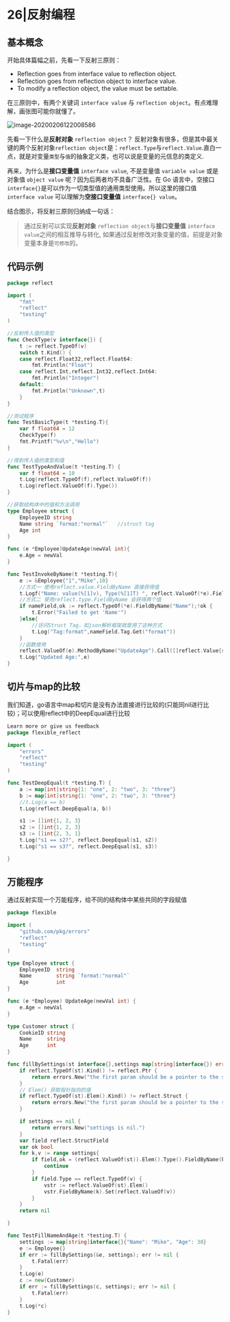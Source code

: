 # 26|反射编程

## 基本概念

开始具体篇幅之前，先看一下反射三原则：

- Reflection goes from interface value to reflection object.
- Reflection goes from reflection object to interface value.
- To modify a reflection object, the value must be settable.

在三原则中，有两个关键词 `interface value` 与 `reflection object`。有点难理解，画张图可能你就懂了。

![image-20200206122008586](../../../pic/112.png)

先看一下什么是**反射对象** `reflection object`？ 反射对象有很多，但是其中最关键的两个反射对象`reflection object`是：`reflect.Type`与`reflect.Value`.直白一点，就是对变量`类型`与`值`的抽象定义类，也可以说是变量的元信息的类定义.

再来，为什么是**接口变量值** `interface value`, 不是变量值 `variable value` 或是对象值 `object value` 呢？因为后两者均不具备广泛性。在 Go 语言中，空接口 `interface{}`是可以作为一切类型值的通用类型使用。所以这里的接口值 `interface value` 可以理解为**空接口变量值** `interface{} value`。

结合图示，将反射三原则归纳成一句话：

> 通过反射可以实现**反射对象** `reflection object`与**接口变量值** `interface value`之间的相互推导与转化, 如果通过反射修改对象变量的值，前提是对象变量本身是`可修改`的。

## 代码示例

```go
package reflect

import (
	"fmt"
	"reflect"
	"testing"
)

//反射传入值的类型
func CheckType(v interface{}) {
	t := reflect.TypeOf(v)
	switch t.Kind() {
	case reflect.Float32,reflect.Float64:
		fmt.Println("Float")
	case reflect.Int,reflect.Int32,reflect.Int64:
		fmt.Println("Integer")
	default:
		fmt.Println("Unknown",t)
	}
}

//测试程序
func TestBasicType(t *testing.T){
	var f float64 = 12
	CheckType(f)
	fmt.Printf("%v\n","Hello")
}

//得到传入值的类型和值
func TestTypeAndValue(t *testing.T) {
	var f float64 = 10
	t.Log(reflect.TypeOf(f),reflect.ValueOf(f))
	t.Log(reflect.ValueOf(f).Type())
}

//获取结构体中的值和方法调用
type Employee struct {
	EmployeeID string
	Name string `format:"normal"`	//struct tag
	Age int
}

func (e *Employee)UpdateAge(newVal int){
	e.Age = newVal
}

func TestInvokeByName(t *testing.T){
	e := &Employee{"1","Mike",10}
	//方式一 使用reflect.value.FieldByName 直接获得值
	t.Logf("Name: value(%[1]v), Type(%[1]T) ", reflect.ValueOf(*e).FieldByName("Name"))
	//方式二 使用reflect.type.FieldByName 会获得两个值
	if nameField,ok := reflect.TypeOf(*e).FieldByName("Name");!ok {
		t.Error("Failed to get 'Name'")
	}else{
		//访问Struct Tag，如json解析框架就是用了这种方式
		t.Log("Tag:format",nameField.Tag.Get("format"))
	}
	//函数使用
	reflect.ValueOf(e).MethodByName("UpdateAge").Call([]reflect.Value{reflect.ValueOf(1)})
	t.Log("Updated Age:",e)
}
```

## 切片与map的比较

我们知道，go语言中map和切片是没有办法直接进行比较的(只能同nil进行比较)；可以使用reflect中的DeepEqual进行比较

```go
Learn more or give us feedback
package flexible_reflect

import (
	"errors"
	"reflect"
	"testing"
)

func TestDeepEqual(t *testing.T) {
	a := map[int]string{1: "one", 2: "two", 3: "three"}
	b := map[int]string{1: "one", 2: "two", 3: "three"}
	//t.Log(a == b)
	t.Log(reflect.DeepEqual(a, b))

	s1 := []int{1, 2, 3}
	s2 := []int{1, 2, 3}
	s3 := []int{2, 3, 1}
	t.Log("s1 == s2?", reflect.DeepEqual(s1, s2))
	t.Log("s1 == s3?", reflect.DeepEqual(s1, s3))

}
```

## 万能程序

通过反射实现一个万能程序，给不同的结构体中某些共同的字段赋值

```go
package flexible

import (
	"github.com/pkg/errors"
	"reflect"
	"testing"
)

type Employee struct {
	EmployeeID	string
	Name		string `format:"normal"`
	Age 		int
}

func (e *Employee) UpdateAge(newVal int) {
	e.Age = newVal
}

type Customer struct {
	CookieID string
	Name     string
	Age      int
}

func fillBySettings(st interface{},settings map[string]interface{}) error {
	if reflect.TypeOf(st).Kind() != reflect.Ptr {
		return errors.New("the first param should be a pointer to the struct type.")
	}
	// Elem() 获取指针指向的值
	if reflect.TypeOf(st).Elem().Kind() != reflect.Struct {
		return errors.New("the first param should be a pointer to the struct type.")
	}

	if settings == nil {
		return errors.New("settings is nil.")
	}
	var field reflect.StructField
	var ok bool
	for k,v := range settings{
		if field,ok = (reflect.ValueOf(st)).Elem().Type().FieldByName(k);!ok{
			continue
		}
		if field.Type == reflect.TypeOf(v) {
			vstr := reflect.ValueOf(st).Elem()
			vstr.FieldByName(k).Set(reflect.ValueOf(v))
		}
	}
	return nil

}

func TestFillNameAndAge(t *testing.T) {
	settings := map[string]interface{}{"Name": "Mike", "Age": 30}
	e := Employee{}
	if err := fillBySettings(&e, settings); err != nil {
		t.Fatal(err)
	}
	t.Log(e)
	c := new(Customer)
	if err := fillBySettings(c, settings); err != nil {
		t.Fatal(err)
	}
	t.Log(*c)
}
```



